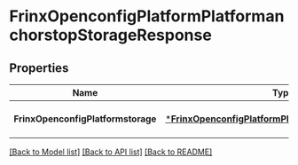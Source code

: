 # FrinxOpenconfigPlatformPlatformanchorstopStorageResponse

## Properties
Name | Type | Description | Notes
------------ | ------------- | ------------- | -------------
**FrinxOpenconfigPlatformstorage** | [***FrinxOpenconfigPlatformPlatformanchorstopStorage**](frinx.openconfig.platform.platformanchorstop.Storage.md) |  | [optional] [default to null]

[[Back to Model list]](../README.md#documentation-for-models) [[Back to API list]](../README.md#documentation-for-api-endpoints) [[Back to README]](../README.md)



